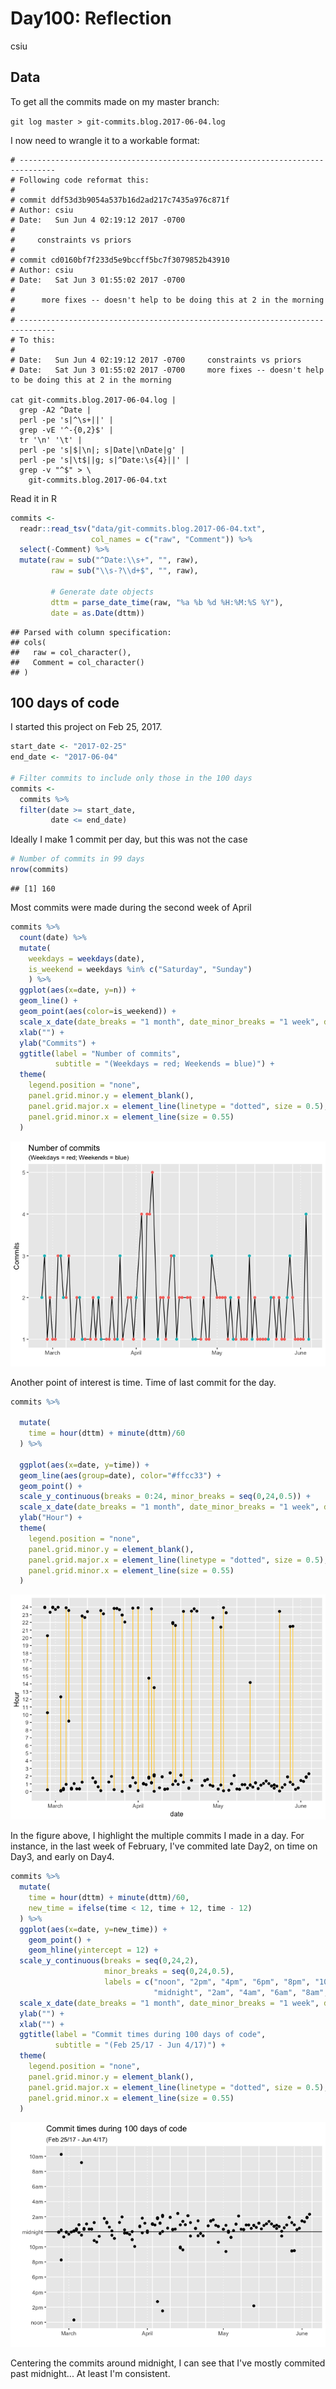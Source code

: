 # Day100: Reflection
csiu  



## Data

To get all the commits made on my master branch:

`git log master > git-commits.blog.2017-06-04.log`

I now need to wrangle it to a workable format:

```
# ------------------------------------------------------------------------------
# Following code reformat this:
#
# commit ddf53d3b9054a537b16d2ad217c7435a976c871f
# Author: csiu
# Date:   Sun Jun 4 02:19:12 2017 -0700
# 
#     constraints vs priors
# 
# commit cd0160bf7f233d5e9bccff5bc7f3079852b43910
# Author: csiu
# Date:   Sat Jun 3 01:55:02 2017 -0700
#
#      more fixes -- doesn't help to be doing this at 2 in the morning
# 
# ------------------------------------------------------------------------------
# To this:
# 
# Date:   Sun Jun 4 02:19:12 2017 -0700	    constraints vs priors
# Date:   Sat Jun 3 01:55:02 2017 -0700	    more fixes -- doesn't help to be doing this at 2 in the morning

cat git-commits.blog.2017-06-04.log |
  grep -A2 ^Date |
  perl -pe 's|^\s+||' |
  grep -vE '^-{0,2}$' |
  tr '\n' '\t' |
  perl -pe 's|$|\n|; s|Date|\nDate|g' |
  perl -pe 's|\t$||g; s|^Date:\s{4}||' |
  grep -v "^$" > \
    git-commits.blog.2017-06-04.txt
```

Read it in R


```r
commits <- 
  readr::read_tsv("data/git-commits.blog.2017-06-04.txt",
                  col_names = c("raw", "Comment")) %>%
  select(-Comment) %>%
  mutate(raw = sub("^Date:\\s+", "", raw),
         raw = sub("\\s-?\\d+$", "", raw),
         
         # Generate date objects
         dttm = parse_date_time(raw, "%a %b %d %H:%M:%S %Y"),
         date = as.Date(dttm))
```

```
## Parsed with column specification:
## cols(
##   raw = col_character(),
##   Comment = col_character()
## )
```

## 100 days of code

I started this project on Feb 25, 2017.


```r
start_date <- "2017-02-25"
end_date <- "2017-06-04"

# Filter commits to include only those in the 100 days
commits <-
  commits %>%
  filter(date >= start_date,
         date <= end_date)
```

Ideally I make 1 commit per day, but this was not the case


```r
# Number of commits in 99 days
nrow(commits)
```

```
## [1] 160
```

Most commits were made during the second week of April


```r
commits %>%
  count(date) %>%
  mutate(
    weekdays = weekdays(date),
    is_weekend = weekdays %in% c("Saturday", "Sunday")
    ) %>%
  ggplot(aes(x=date, y=n)) +
  geom_line() +
  geom_point(aes(color=is_weekend)) +
  scale_x_date(date_breaks = "1 month", date_minor_breaks = "1 week", date_labels = "%B") +
  xlab("") +
  ylab("Commits") +
  ggtitle(label = "Number of commits", 
          subtitle = "(Weekdays = red; Weekends = blue)") +
  theme(
    legend.position = "none",
    panel.grid.minor.y = element_blank(),
    panel.grid.major.x = element_line(linetype = "dotted", size = 0.5),
    panel.grid.minor.x = element_line(size = 0.55)
  )
```

![](day100_files/figure-html/unnamed-chunk-5-1.png)<!-- -->

Another point of interest is time. Time of last commit for the day.


```r
commits %>%

  mutate(
    time = hour(dttm) + minute(dttm)/60
  ) %>%
  
  ggplot(aes(x=date, y=time)) +
  geom_line(aes(group=date), color="#ffcc33") +
  geom_point() +
  scale_y_continuous(breaks = 0:24, minor_breaks = seq(0,24,0.5)) +
  scale_x_date(date_breaks = "1 month", date_minor_breaks = "1 week", date_labels = "%B") +
  ylab("Hour") +
  theme(
    legend.position = "none",
    panel.grid.minor.y = element_blank(),
    panel.grid.major.x = element_line(linetype = "dotted", size = 0.5),
    panel.grid.minor.x = element_line(size = 0.55)
  )
```

![](day100_files/figure-html/unnamed-chunk-6-1.png)<!-- -->

In the figure above, I highlight the multiple commits I made in a day. For instance, in the last week of February, I've commited late Day2, on time on Day3, and early on Day4.


```r
commits %>%
  mutate(
    time = hour(dttm) + minute(dttm)/60,
    new_time = ifelse(time < 12, time + 12, time - 12)
  ) %>%
  ggplot(aes(x=date, y=new_time)) +
    geom_point() +
    geom_hline(yintercept = 12) +
  scale_y_continuous(breaks = seq(0,24,2),
                     minor_breaks = seq(0,24,0.5),
                     labels = c("noon", "2pm", "4pm", "6pm", "8pm", "10pm", 
                                "midnight", "2am", "4am", "6am", "8am", "10am", "noon")) +
  scale_x_date(date_breaks = "1 month", date_minor_breaks = "1 week", date_labels = "%B") +
  ylab("") +
  xlab("") +
  ggtitle(label = "Commit times during 100 days of code",
          subtitle = "(Feb 25/17 - Jun 4/17)") +
  theme(
    legend.position = "none",
    panel.grid.minor.y = element_blank(),
    panel.grid.major.x = element_line(linetype = "dotted", size = 0.5),
    panel.grid.minor.x = element_line(size = 0.55)
  )
```

![](day100_files/figure-html/unnamed-chunk-7-1.png)<!-- -->

Centering the commits around midnight, I can see that I've mostly commited past midnight... At least I'm consistent.
